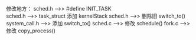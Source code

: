 修改地方：
sched.h         -->>    #define INIT_TASK \
sched.h         -->>    task_struct 添加 kernelStack
sched.h         -->>    删除旧 switch_to()
system_call.h   -->>    添加 switch_to()
sched.c         -->>    修改 schedule()
fork.c          -->>    修改 copy_process()
